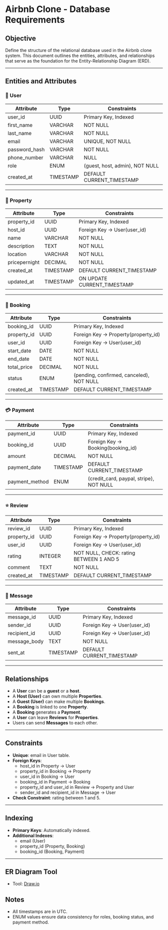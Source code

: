# Airbnb Clone - Database Requirements

## Objective
Define the structure of the relational database used in the Airbnb clone system. This document outlines the entities, attributes, and relationships that serve as the foundation for the Entity-Relationship Diagram (ERD).

---

## Entities and Attributes

### 🧑 User

| Attribute       | Type      | Constraints                                    |
|----------------|-----------|------------------------------------------------|
| user_id        | UUID      | Primary Key, Indexed                           |
| first_name     | VARCHAR   | NOT NULL                                       |
| last_name      | VARCHAR   | NOT NULL                                       |
| email          | VARCHAR   | UNIQUE, NOT NULL                               |
| password_hash  | VARCHAR   | NOT NULL                                       |
| phone_number   | VARCHAR   | NULL                                           |
| role           | ENUM      | (guest, host, admin), NOT NULL                 |
| created_at     | TIMESTAMP | DEFAULT CURRENT_TIMESTAMP                      |

---

### 🏡 Property

| Attribute     | Type      | Constraints                                    |
|--------------|-----------|------------------------------------------------|
| property_id  | UUID      | Primary Key, Indexed                           |
| host_id      | UUID      | Foreign Key → User(user_id)                    |
| name         | VARCHAR   | NOT NULL                                       |
| description  | TEXT      | NOT NULL                                       |
| location     | VARCHAR   | NOT NULL                                       |
| pricepernight| DECIMAL   | NOT NULL                                       |
| created_at   | TIMESTAMP | DEFAULT CURRENT_TIMESTAMP                      |
| updated_at   | TIMESTAMP | ON UPDATE CURRENT_TIMESTAMP                    |

---

### 📅 Booking

| Attribute     | Type      | Constraints                                    |
|--------------|-----------|------------------------------------------------|
| booking_id   | UUID      | Primary Key, Indexed                           |
| property_id  | UUID      | Foreign Key → Property(property_id)            |
| user_id      | UUID      | Foreign Key → User(user_id)                    |
| start_date   | DATE      | NOT NULL                                       |
| end_date     | DATE      | NOT NULL                                       |
| total_price  | DECIMAL   | NOT NULL                                       |
| status       | ENUM      | (pending, confirmed, canceled), NOT NULL       |
| created_at   | TIMESTAMP | DEFAULT CURRENT_TIMESTAMP                      |

---

### 💳 Payment

| Attribute      | Type      | Constraints                                    |
|---------------|-----------|------------------------------------------------|
| payment_id     | UUID      | Primary Key, Indexed                           |
| booking_id     | UUID      | Foreign Key → Booking(booking_id)             |
| amount         | DECIMAL   | NOT NULL                                       |
| payment_date   | TIMESTAMP | DEFAULT CURRENT_TIMESTAMP                      |
| payment_method | ENUM      | (credit_card, paypal, stripe), NOT NULL        |

---

### ⭐ Review

| Attribute   | Type      | Constraints                                    |
|------------|-----------|------------------------------------------------|
| review_id  | UUID      | Primary Key, Indexed                           |
| property_id| UUID      | Foreign Key → Property(property_id)            |
| user_id    | UUID      | Foreign Key → User(user_id)                    |
| rating     | INTEGER   | NOT NULL, CHECK: rating BETWEEN 1 AND 5        |
| comment    | TEXT      | NOT NULL                                       |
| created_at | TIMESTAMP | DEFAULT CURRENT_TIMESTAMP                      |

---

### 💬 Message

| Attribute     | Type      | Constraints                                    |
|--------------|-----------|------------------------------------------------|
| message_id   | UUID      | Primary Key, Indexed                           |
| sender_id    | UUID      | Foreign Key → User(user_id)                    |
| recipient_id | UUID      | Foreign Key → User(user_id)                    |
| message_body | TEXT      | NOT NULL                                       |
| sent_at      | TIMESTAMP | DEFAULT CURRENT_TIMESTAMP                      |

---

## Relationships

- A **User** can be a **guest** or a **host**.
- A **Host (User)** can own multiple **Properties**.
- A **Guest (User)** can make multiple **Bookings**.
- A **Booking** is linked to one **Property**.
- A **Booking** generates a **Payment**.
- A **User** can leave **Reviews** for **Properties**.
- Users can send **Messages** to each other.

---

## Constraints

- **Unique**: email in User table.
- **Foreign Keys**: 
  - host_id in Property → User
  - property_id in Booking → Property
  - user_id in Booking → User
  - booking_id in Payment → Booking
  - property_id and user_id in Review → Property and User
  - sender_id and recipient_id in Message → User
- **Check Constraint**: rating between 1 and 5.

---

## Indexing

- **Primary Keys**: Automatically indexed.
- **Additional Indexes**:
  - email (User)
  - property_id (Property, Booking)
  - booking_id (Booking, Payment)

---

## ER Diagram Tool

- Tool: [Draw.io](https://drive.google.com/file/d/1-iZeYLSVGNO3jaWzaWQgWVXwUyMrnw1m/view?usp=sharing)

## Notes

- All timestamps are in UTC.
- ENUM values ensure data consistency for roles, booking status, and payment method.
